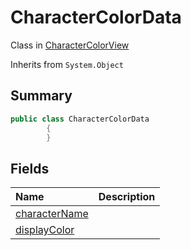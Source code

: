 # CharacterColorData

Class in [CharacterColorView](/api/csharp/yarn.unity.charactercolorview.md)

Inherits from `System.Object`

## Summary



```csharp
public class CharacterColorData
        {
        }
```

## Fields

|Name|Description|
|:---|:---|
|[characterName](/api/csharp/yarn.unity.charactercolorview.charactercolordata.charactername.md)||
|[displayColor](/api/csharp/yarn.unity.charactercolorview.charactercolordata.displaycolor.md)||

